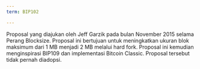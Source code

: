 ```yaml
---
term: BIP102

---
```

Proposal yang diajukan oleh Jeff Garzik pada bulan November 2015 selama Perang Blocksize. Proposal ini bertujuan untuk meningkatkan ukuran blok maksimum dari 1 MB menjadi 2 MB melalui hard fork. Proposal ini kemudian menginspirasi BIP109 dan implementasi Bitcoin Classic. Proposal tersebut tidak pernah diadopsi.